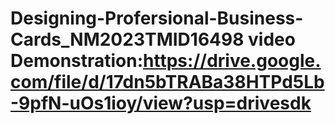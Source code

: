 # Designing-Profersional-Business-Cards_NM2023TMID16498 video Demonstration:https://drive.google.com/file/d/17dn5bTRABa38HTPd5Lb-9pfN-uOs1ioy/view?usp=drivesdk
